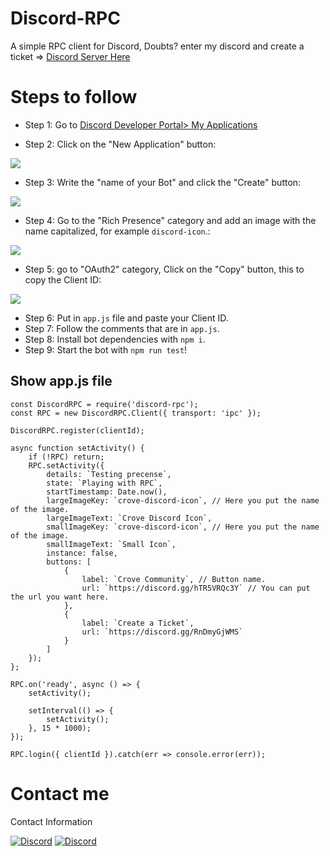 # Discord-RPC
A simple RPC client for Discord, Doubts? enter my discord and create a ticket => [Discord Server Here](https://discord.gg/hTR5VRQc3Y)

# Steps to follow
* Step 1: Go to [Discord Developer Portal> My Applications](https://discord.com/developers/applications)

* Step 2: Click on the "New Application" button:
<img src="https://media.discordapp.net/attachments/853062371794616320/980547108484563005/Screenshot_156.png?width=1440&height=273" />

* Step 3: Write the "name of your Bot" and click the "Create" button:
<img src="https://media.discordapp.net/attachments/853062371794616320/980547108702670928/Screenshot_157.png" />

* Step 4: Go to the "Rich Presence" category and add an image with the name capitalized, for example `discord-icon`.:
<img src="https://media.discordapp.net/attachments/853062371794616320/980547108992090152/Screenshot_158.png?width=1440&height=651" />

* Step 5: go to "OAuth2" category, Click on the "Copy" button, this to copy the Client ID:
<img src="https://media.discordapp.net/attachments/853062371794616320/980547109373743124/Screenshot_159.png?width=1440&height=519" />

* Step 6: Put in `app.js` file and paste your Client ID.
* Step 7: Follow the comments that are in `app.js`.
* Step 8: Install bot dependencies with `npm i`.
* Step 9: Start the bot with `npm run test`!

## Show app.js file
```const clientId = 'CLIENT-ID-HERE'; // Put here the client Id you copied.
const DiscordRPC = require('discord-rpc');
const RPC = new DiscordRPC.Client({ transport: 'ipc' });

DiscordRPC.register(clientId);

async function setActivity() {
    if (!RPC) return;
    RPC.setActivity({
        details: `Testing precense`,
        state: `Playing with RPC`,
        startTimestamp: Date.now(),
        largeImageKey: `crove-discord-icon`, // Here you put the name of the image.
        largeImageText: `Crove Discord Icon`,
        smallImageKey: `crove-discord-icon`, // Here you put the name of the image.
        smallImageText: `Small Icon`,
        instance: false,
        buttons: [
            {
                label: `Crove Community`, // Button name.
                url: `https://discord.gg/hTR5VRQc3Y` // You can put the url you want here.
            },
            {
                label: `Create a Ticket`, 
                url: `https://discord.gg/RnDmyGjWMS`
            }
        ]
    });
};

RPC.on('ready', async () => {
    setActivity();

    setInterval(() => {
        setActivity();
    }, 15 * 1000);
});

RPC.login({ clientId }).catch(err => console.error(err));
```

# Contact me
Contact Information

[![Discord](https://img.shields.io/badge/Discord-SplifPvP%9298-5865F2?style=for-the-badge&logo=discord&logoColor=white)](https://discord.gg/hTR5VRQc3Y) [![Discord](https://img.shields.io/badge/Discord-Crove-5865F2?style=for-the-badge&logo=discord&logoColor=white)](https://discord.gg/hTR5VRQc3Y)
